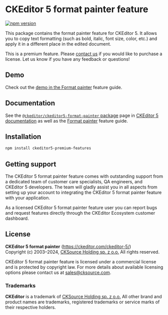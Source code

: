 CKEditor&nbsp;5 format painter feature
=================================

[![npm version](https://badge.fury.io/js/%40ckeditor%2Fckeditor5-format-painter.svg)](https://www.npmjs.com/package/@ckeditor/ckeditor5-format-painter)

This package contains the format painter feature for CKEditor&nbsp;5. It allows you to copy text formatting (such as bold, italic, font size, color, etc.) and apply it in a different place in the edited document.

This is a premium feature. Please [contact us](https://ckeditor.com/contact/) if you would like to purchase a license. Let us know if you have any feedback or questions!

## Demo

Check out the [demo in the Format painter](https://ckeditor.com/docs/ckeditor5/latest/features/format-painter.html#demo) feature guide.

## Documentation

See the [`@ckeditor/ckeditor5-format-painter` package](https://ckeditor.com/docs/ckeditor5/latest/api/format-painter.html) page in [CKEditor&nbsp;5 documentation](https://ckeditor.com/docs/ckeditor5/latest/) as well as the [Format painter](https://ckeditor.com/docs/ckeditor5/latest/features/format-painter.html) feature guide.

## Installation

```bash
npm install ckeditor5-premium-features
```

## Getting support

The CKEditor&nbsp;5 format painter feature comes with outstanding support from a dedicated team of customer care specialists, QA engineers, and CKEditor&nbsp;5 developers. The team will gladly assist you in all aspects from setting up your account to integrating the CKEditor&nbsp;5 format painter feature with your application.

As a licensed CKEditor&nbsp;5 format painter feature user you can report bugs and request features directly through the CKEditor Ecosystem customer dashboard.

## License

**CKEditor&nbsp;5 format painter** (https://ckeditor.com/ckeditor-5/)<br>
Copyright (c) 2003–2024, [CKSource Holding sp. z o.o.](https://cksource.com)  All rights reserved.

CKEditor&nbsp;5 format painter feature is licensed under a commercial license and is protected by copyright law.
For more details about available licensing options please contact us at sales@cksource.com.

### Trademarks

**CKEditor** is a trademark of [CKSource Holding sp. z o.o.](https://cksource.com)  All other brand and product names are trademarks, registered trademarks or service marks of their respective holders.
